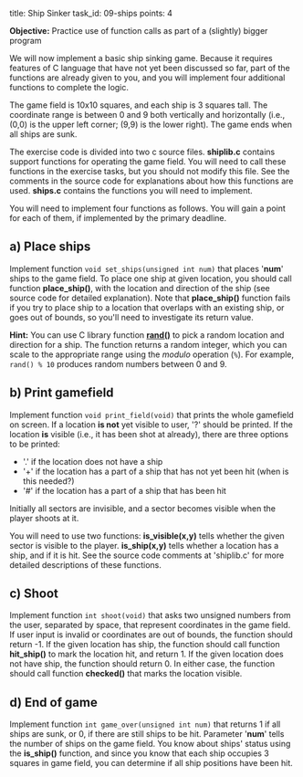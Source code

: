 title: Ship Sinker
task_id: 09-ships
points: 4


**Objective:** Practice use of function calls as part of a (slightly)
bigger program

We will now implement a basic ship sinking game. Because it requires
features of C language that have not yet been discussed so far, part
of the functions are already given to you, and you will implement four
additional functions to complete the logic.

The game field is 10x10 squares, and each ship is 3 squares tall. The
coordinate range is between 0 and 9 both vertically and horizontally
(i.e., (0,0) is the upper left corner; (9,9) is the lower right).
The game ends when all ships are sunk.

The exercise code is divided into two c source files. **shiplib.c**
contains support functions for operating the game field. You will need
to call these functions in the exercise tasks, but you should not
modify this file. See the comments in the source code for explanations
about how this functions are used. **ships.c** contains the functions
you will need to implement.

You will need to implement four functions as follows. You will gain a
point for each of them, if implemented by the primary deadline.

a) Place ships
-----------------

Implement function `void set_ships(unsigned int num)` that places
'**num**' ships to the game field. To place one ship at given
location, you should call function **place_ship()**, with the
location and direction of the ship (see source code for detailed
explanation). Note that **place_ship()** function fails if you try to
place ship to a location that overlaps with an existing ship, or goes
out of bounds, so you'll need to investigate its return value.

**Hint:** You can use C library function
**[rand()](http://linux.die.net/man/3/rand)** to pick a random
location and direction for a ship. The function returns a random
integer, which you can scale to the appropriate range using the
*modulo* operation (`%`). For example, `rand() % 10` produces random
numbers between 0 and 9.

b) Print gamefield
--------------------

Implement function `void print_field(void)` that prints the whole
gamefield on screen. If a location **is not** yet visible to user, '?'
should be printed. If the location **is** visible (i.e., it has been
shot at already), there are three options to be printed:

  * '.' if the location does not have a ship
  * '+' if the location has a part of a ship that has not yet been hit (when is
this needed?)
  * '#' if the location has a part of a ship that has been hit 

Initially all sectors are invisible, and a sector becomes visible
when the player shoots at it.

You will need to use two functions: **is_visible(x,y)** tells whether
the given sector is visible to the player. **is_ship(x,y)** tells
whether a location has a ship, and if it is hit. See the source code
comments at 'shiplib.c' for more detailed descriptions of these functions.

c) Shoot
-----------

Implement function `int shoot(void)` that asks two unsigned numbers from the
user, separated by space, that represent coordinates in the game
field. If user input is invalid or coordinates are out of bounds, the
function should return -1. If the given location has ship, the
function should call function **hit_ship()** to mark the location
hit, and return 1. If the given location does not have ship, the
function should return 0. In either case, the function should call
function **checked()** that marks the location visible.

d) End of game
-----------------

Implement function `int game_over(unsigned int num)` that returns 1 if
all ships are sunk, or 0, if there are still ships to be hit. Parameter
'**num**' tells the number of ships on the game field. You know about
ships' status using the **is_ship()** function, and since you know
that each ship occupies 3 squares in game field, you can determine if
all ship positions have been hit.
